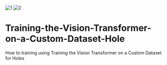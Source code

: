 ![1](https://user-images.githubusercontent.com/55156159/208585482-0a80eb1b-6e45-4cc8-b725-e9efa442c433.jpg)
![2](https://user-images.githubusercontent.com/55156159/208585477-caa7b325-11a3-4f80-a9e0-f9d1911e29ea.jpg)


# Training-the-Vision-Transformer-on-a-Custom-Dataset-Hole
How to training using Training the Vision Transformer on a Custom Dataset for Holes
